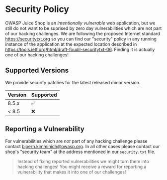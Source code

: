 # Security Policy

OWASP Juice Shop is an *intentionally vulnerable* web application, but we still do not want to be suprised by zero day vulnerabilities
which are not part of our hacking challenges. We are following the proposed Internet standard <https://securitytxt.org> so you can find our
"security" policy in any running instance of the application at the expected location described in <https://tools.ietf.org/html/draft-foudil-securitytxt-06>. Finding it is actually one of our hacking challenges!

## Supported Versions

We provide security patches for the latest released minor version.

| Version | Supported          |
| ------- | ------------------ |
| 8.5.x   | :white_check_mark: |
| < 8.5   | :x:                |

## Reporting a Vulnerability

For vulnerabilities which are *not* part of any hacking challenge please contact <bjoern.kimminich@owasp.org>. In all other cases please contact
our shop's "security team" at the address mentioned in our `security.txt` file. 

> Instead of fixing reported vulnerabilities we might turn them into hacking challenges! You might receive a reward for reporting a vulnerability
> that makes it into one of our challenges! 
